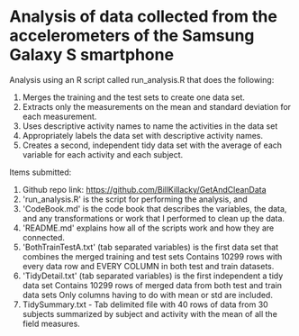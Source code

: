 Analysis of data collected from the accelerometers of the Samsung Galaxy S smartphone
=======================================================================================

Analysis using an R script called run_analysis.R that does the following:
1)	Merges the training and the test sets to create one data set.
2)	Extracts only the measurements on the mean and standard deviation for each measurement. 
3)	Uses descriptive activity names to name the activities in the data set
4)	Appropriately labels the data set with descriptive activity names. 
5)	Creates a second, independent tidy data set with the average of each variable for each activity and each subject. 

Items submitted:
1)	Github repo link: https://github.com/BillKillacky/GetAndCleanData
2)	'run_analysis.R' is the script for performing the analysis, and
3)	'CodeBook.md' is the code book that describes the variables, the data, and any transformations or work that I performed to clean up the data. 
4)	'README.md' explains how all of the scripts work and how they are connected.  
5)	'BothTrainTestA.txt' (tab separated variables) is the first data set that combines the merged training and test sets 
	Contains 10299 rows with every data row and EVERY COLUMN in both test and train datasets.
6)	'TidyDetail.txt' (tab separated variables) is the first independent a tidy data set
	Contains 10299 rows of merged data from both test and train data sets
	Only columns having to do with mean or std are included.
7)	TidySummary.txt - Tab delimited file with 40 rows of data from 30 subjects 
	summarized by subject and activity with the mean of all the field measures.

